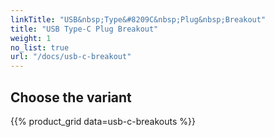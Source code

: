 ```yaml
---
linkTitle: "USB&nbsp;Type&#8209C&nbsp;Plug&nbsp;Breakout"
title: "USB Type-C Plug Breakout"
weight: 1
no_list: true
url: "/docs/usb-c-breakout"
---
```


## Choose the variant


{{% product_grid data=usb-c-breakouts %}}
